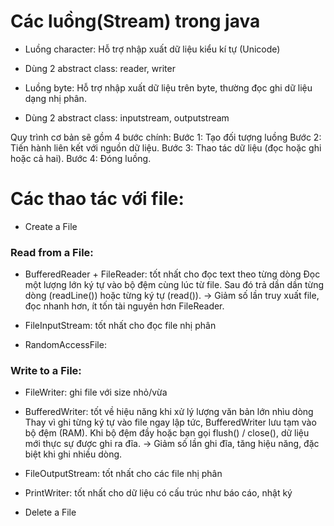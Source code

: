 # Các luồng(Stream) trong java
- Luồng character: Hỗ trợ nhập xuất dữ liệu kiểu kí tự (Unicode)
+ Dùng 2 abstract class: reader, writer
- Luồng byte: Hỗ trợ nhập xuất dữ liệu trên byte, thường đọc ghi dữ liệu dạng nhị phân.
+ Dùng 2 abstract class: inputstream, outputstream

Quy trình cơ bản sẽ gồm 4 bước chính:
Bước 1: Tạo đối tượng luồng
Bước 2: Tiến hành liên kết với nguồn dữ liệu.
Bước 3: Thao tác dữ liệu (đọc hoặc ghi hoặc cả hai).
Bước 4: Đóng luồng.

# Các thao tác với file:
- Create a File

### Read from a File:
+ BufferedReader + FileReader: tốt nhất cho đọc text theo từng dòng
Đọc một lượng lớn ký tự vào bộ đệm cùng lúc từ file.
Sau đó trả dần dần từng dòng (readLine()) hoặc từng ký tự (read()).
→ Giảm số lần truy xuất file, đọc nhanh hơn, ít tốn tài nguyên hơn FileReader.

+ FileInputStream: tốt nhất cho đọc file nhị phân
+ RandomAccessFile: 

### Write to a File:
+ FileWriter: ghi file với size nhỏ/vừa 
+ BufferedWriter: tốt về hiệu năng khi xử lý lượng văn bản lớn nhìu dòng
Thay vì ghi từng ký tự vào file ngay lập tức, BufferedWriter lưu tạm vào bộ đệm (RAM).
Khi bộ đệm đầy hoặc bạn gọi flush() / close(), dữ liệu mới thực sự được ghi ra đĩa.
→ Giảm số lần ghi đĩa, tăng hiệu năng, đặc biệt khi ghi nhiều dòng.

+ FileOutputStream: tốt nhất cho các file nhị phân
+ PrintWriter: tốt nhất cho dữ liệu có cấu trúc như báo cáo, nhật ký

- Delete a File



